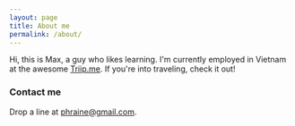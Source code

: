 ```yaml
---
layout: page
title: About me
permalink: /about/
---
```


Hi, this is Max, a guy who likes learning. I'm currently employed in Vietnam at the awesome [Triip.me](https://www.triip.me). If you're into traveling, check it out!

### Contact me

Drop a line at [phraine@gmail.com](mailto:phraine@gmail.com).